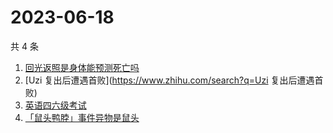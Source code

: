 # 2023-06-18

共 4 条

<!-- BEGIN -->
<!-- 最后更新时间 Sun Jun 18 2023 20:13:10 GMT+0800 (China Standard Time) -->

1. [回光返照是身体能预测死亡吗](https://www.zhihu.com/search?q=回光返照是身体能预测死亡吗)
1. [Uzi 复出后遭遇首败](https://www.zhihu.com/search?q=Uzi 复出后遭遇首败)
1. [英语四六级考试](https://www.zhihu.com/search?q=英语四六级考试)
1. [「鼠头鸭脖」事件异物是鼠头](https://www.zhihu.com/search?q=「鼠头鸭脖」事件异物是鼠头)

<!-- END -->
